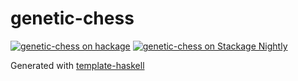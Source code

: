 # genetic-chess
[![genetic-chess on hackage](https://img.shields.io/hackage/v/genetic-chess)](http://hackage.haskell.org/package/genetic-chess)
[![genetic-chess on Stackage Nightly](https://stackage.org/package/genetic-chess/badge/nightly)](https://stackage.org/nightly/package/genetic-chess)

Generated with [template-haskell](https://github.com/jonascarpay/template-haskell)
